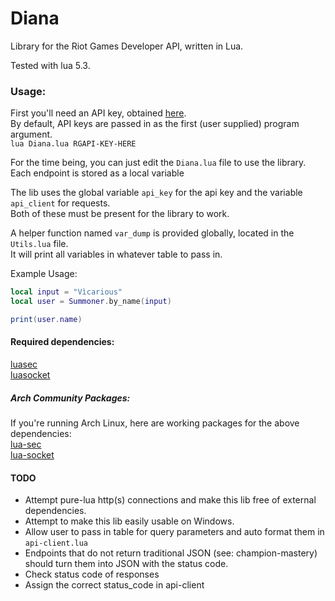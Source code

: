 # Diana

Library for the Riot Games Developer API, written in Lua.

Tested with lua 5.3.

### Usage:
First you'll need an API key, obtained [here](https://developer.riotgames.com/).  
By default, API keys are passed in as the first (user supplied) program argument.  
`lua Diana.lua RGAPI-KEY-HERE`

For the time being, you can just edit the `Diana.lua` file to use the library.  
Each endpoint is stored as a local variable

The lib uses the global variable `api_key` for the api key and the variable `api_client` for requests.  
Both of these must be present for the library to work.

A helper function named `var_dump` is provided globally, located in the `Utils.lua` file.  
It will print all variables in whatever table to pass in.

Example Usage:
```lua
local input = "Vìcarious"
local user = Summoner.by_name(input)

print(user.name)
```

#### Required dependencies:  
[luasec](https://github.com/brunoos/luasec)  
[luasocket](https://github.com/diegonehab/luasocket)

##### Arch Community Packages:
If you're running Arch Linux, here are working packages for the above dependencies:  
[lua-sec](https://www.archlinux.org/packages/community/x86_64/lua-sec/)  
[lua-socket](https://www.archlinux.org/packages/community/x86_64/lua-socket/)

#### TODO
- Attempt pure-lua http(s) connections and make this lib free of external dependencies.
- Attempt to make this lib easily usable on Windows.
- Allow user to pass in table for query parameters and auto format them in `api-client.lua`
- Endpoints that do not return traditional JSON (see: champion-mastery) should turn them into JSON with the status code.
- Check status code of responses
- Assign the correct status_code in api-client
